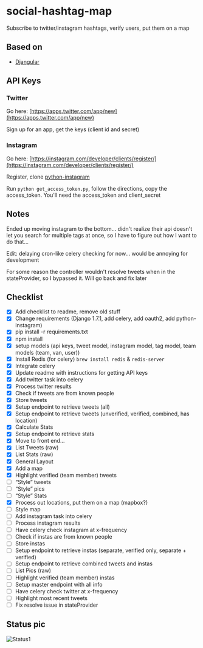 # social-hashtag-map
Subscribe to twitter/instagram hashtags, verify users, put them on a map

## Based on

 - [Djangular](https://github.com/TrackMaven/Djangular.git)
 
## API Keys

### Twitter

Go here: [https://apps.twitter.com/app/new](https://apps.twitter.com/app/new)

Sign up for an app, get the keys (client id and secret)

### Instagram

Go here: [https://instagram.com/developer/clients/register/](https://instagram.com/developer/clients/register/)

Register, clone [python-instagram](https://github.com/Instagram/python-instagram)

Run `python get_access_token.py`, follow the directions, copy the access_token.  You'll need the access_token and client_secret

## Notes

Ended up moving instagram to the bottom... didn't realize their api doesn't let you search for multiple tags at once, so I have to figure out how I want to do that...

Edit: delaying cron-like celery checking for now... would be annoying for development

For some reason the controller wouldn't resolve tweets when in the stateProvider, so I bypassed it.  Will go back and fix later

## Checklist
 
 - [x] Add checklist to readme, remove old stuff
 - [x] Change requirements (Django 1.7.1, add celery, add oauth2, add python-instagram)
 - [x] pip install -r requirements.txt
 - [x] npm install
 - [x] setup models (api keys, tweet model, instagram model, tag model, team models (team, van, user))
 - [x] Install Redis (for celery) `brew install redis` & `redis-server`
 - [x] Integrate celery
 - [x] Update readme with instructions for getting API keys
 - [x] Add twitter task into celery
 - [X] Process twitter results
 - [x] Check if tweets are from known people
 - [x] Store tweets
 - [x] Setup endpoint to retrieve tweets (all)
 - [x] Setup endpoint to retrieve tweets (unverified, verified, combined, has location)
 - [x] Calculate Stats
 - [x] Setup endpoint to retrieve stats
 - [x] Move to front end...
 - [x] List Tweets (raw)
 - [x] List Stats (raw)
 - [x] General Layout
 - [x] Add a map
 - [x] Highlight verified (team member) tweets
 - [ ] “Style” tweets
 - [ ] “Style” pics
 - [ ] “Style” Stats
 - [x] Process out locations, put them on a map (mapbox?)
 - [ ] Style map
 - [ ] Add instagram task into celery
 - [ ] Process instagram results
 - [ ] Have celery check instagram at x-frequency
 - [ ] Check if instas are from known people
 - [ ] Store instas
 - [ ] Setup endpoint to retrieve instas (separate, verified only, separate + verified)
 - [ ] Setup endpoint to retrieve combined tweets and instas
 - [ ] List Pics (raw)
 - [ ] Highlight verified (team member) instas
 - [ ] Setup master endpoint with all info
 - [ ] Have celery check twitter at x-frequency
 - [ ] Highlight most recent tweets
 - [ ] Fix resolve issue in stateProvider
 
 ## Status pic
 
 ![Status1](https://raw.githubusercontent.com/oehokie/social-hashtag-map/master/pics/status2.png)
